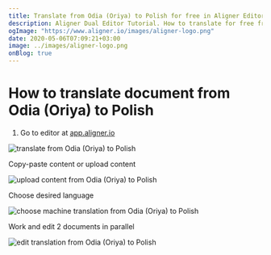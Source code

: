 ```yaml
---
title: Translate from Odia (Oriya) to Polish for free in Aligner Editor
description: Aligner Dual Editor Tutorial. How to translate for free from Odia (Oriya) to Polish. Aligner is multilingual document management platform. 
ogImage: "https://www.aligner.io/images/aligner-logo.png"
date: 2020-05-06T07:09:21+03:00
image: ../images/aligner-logo.png
onBlog: true
---
```


# How to translate document from Odia (Oriya) to Polish

1. Go to editor at [app.aligner.io](https://app.aligner.io "Aligner App web page")

![translate from Odia (Oriya) to Polish](../aligner-blank-editor.png "translate from Odia (Oriya) to Polish")

Copy-paste content or upload content

![upload content from Odia (Oriya) to Polish](../aligner-uploaded-document.png "upload content from Odia (Oriya) to Polish")

Choose desired language

![choose machine translation from Odia (Oriya) to Polish](../aligner-language-dropdown.png "choose machine translation from Odia (Oriya) to Polish")

Work and edit 2 documents in parallel

![edit translation from Odia (Oriya) to Polish](../aligner-double-sitded-editor.png "edit translation from Odia (Oriya) to Polish")

